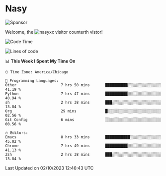 # Nasy

<!--
<p align="center">
<img height="200" src="https://github-readme-stats.vercel.app/api?username=nasyxx&count_private=true&show_icons=true&theme=dracula&include_all_commits=true"/>
<img height="200" src="https://github-readme-stats.vercel.app/api/top-langs/?username=nasyxx&theme=dracula&hide=html,jupyter+notebook&count_private=true&show_icons=true"/>
</p>

  
----------------
-->

![Sponsor](https://img.shields.io/static/v1.svg?label=Sponsor&message=%E2%9D%A4&logo=GitHub&style=flat&color=pink)
 
Welcome, the ![nasyxx visitor counter](https://count.getloli.com/get/@nasyxx?theme=rule34)th vistor!
 
<!--START_SECTION:waka-->
![Code Time](http://img.shields.io/badge/Code%20Time-3%2C741%20hrs%2049%20mins-blue)

![Lines of code](https://img.shields.io/badge/From%20Hello%20World%20I%27ve%20Written-6.3%20million%20lines%20of%20code-blue)

📊 **This Week I Spent My Time On** 

```text
🕑︎ Time Zone: America/Chicago

💬 Programming Languages: 
Other                    7 hrs 50 mins       ██████████░░░░░░░░░░░░░░░   41.19 % 
Python                   7 hrs 47 mins       ██████████░░░░░░░░░░░░░░░   40.94 % 
sh                       2 hrs 38 mins       ███░░░░░░░░░░░░░░░░░░░░░░   13.84 % 
Org                      29 mins             █░░░░░░░░░░░░░░░░░░░░░░░░   02.56 % 
Git Config               6 mins              ░░░░░░░░░░░░░░░░░░░░░░░░░   00.56 % 

🔥 Editors: 
Emacs                    8 hrs 33 mins       ███████████░░░░░░░░░░░░░░   45.02 % 
Chrome                   7 hrs 49 mins       ██████████░░░░░░░░░░░░░░░   41.13 % 
Zsh                      2 hrs 38 mins       ███░░░░░░░░░░░░░░░░░░░░░░   13.84 % 
```


 Last Updated on 02/10/2023 12:46:43 UTC
<!--END_SECTION:waka-->

<!-- ![visitors](https://visitor-badge.laobi.icu/badge?page_id=nasyxx.nasyxx) -->
